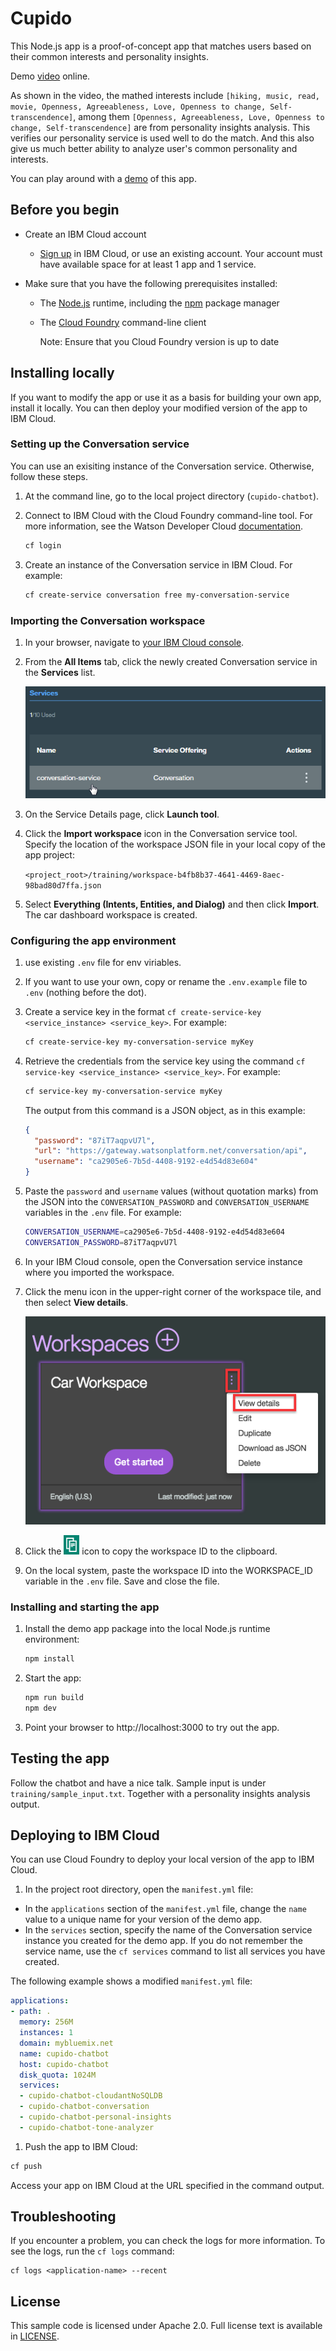 # Cupido

This Node.js app is a proof-of-concept app that matches users based on their common interests and personality insights.

Demo [video](https://vimeo.com/256770695) online.

As shown in the video, the mathed interests include `[hiking, music, read, movie, Openness, Agreeableness, Love, Openness to change, Self-transcendence]`,
among them `[Openness, Agreeableness, Love, Openness to change, Self-transcendence]` are from personality insights analysis.
This verifies our personality service is used well to do the match. And this also give us much better ability to analyze user's common personality and interests.

You can play around with a [demo][demo_url] of this app.

## Before you begin

* Create an IBM Cloud account
  * [Sign up](https://console.ng.bluemix.net/registration/?target=/catalog/%3fcategory=watson) in IBM Cloud, or use an existing account. Your account must have available space for at least 1 app and 1 service.
* Make sure that you have the following prerequisites installed:

  * The [Node.js](https://nodejs.org/#download) runtime, including the [npm][npm_link] package manager
  * The [Cloud Foundry][cloud_foundry] command-line client

    Note: Ensure that you Cloud Foundry version is up to date

## Installing locally

If you want to modify the app or use it as a basis for building your own app, install it locally. You can then deploy your modified version of the app to IBM Cloud.

### Setting up the Conversation service

You can use an exisiting instance of the Conversation service. Otherwise, follow these steps.

1. At the command line, go to the local project directory (`cupido-chatbot`).

1. Connect to IBM Cloud with the Cloud Foundry command-line tool. For more information, see the Watson Developer Cloud [documentation][cf_docs].

   ```bash
   cf login
   ```

1. Create an instance of the Conversation service in IBM Cloud. For example:

   ```bash
   cf create-service conversation free my-conversation-service
   ```

### Importing the Conversation workspace

1. In your browser, navigate to [your IBM Cloud console](https://console.ng.bluemix.net/dashboard/services).

1. From the **All Items** tab, click the newly created Conversation service in the **Services** list.

   ![Screen capture of Services list](readme_images/conversation_service.png)

1. On the Service Details page, click **Launch tool**.

1. Click the **Import workspace** icon in the Conversation service tool. Specify the location of the workspace JSON file in your local copy of the app project:

   `<project_root>/training/workspace-b4fb8b37-4641-4469-8aec-98bad80d7ffa.json`

1. Select **Everything (Intents, Entities, and Dialog)** and then click **Import**. The car dashboard workspace is created.

### Configuring the app environment

1. use existing `.env` file for env viriables.

1. If you want to use your own, copy or rename the `.env.example` file to `.env` (nothing before the dot).

1. Create a service key in the format `cf create-service-key <service_instance> <service_key>`. For example:

   ```bash
   cf create-service-key my-conversation-service myKey
   ```

1. Retrieve the credentials from the service key using the command `cf service-key <service_instance> <service_key>`. For example:

   ```bash
   cf service-key my-conversation-service myKey
   ```

   The output from this command is a JSON object, as in this example:

   ```JSON
   {
     "password": "87iT7aqpvU7l",
     "url": "https://gateway.watsonplatform.net/conversation/api",
     "username": "ca2905e6-7b5d-4408-9192-e4d54d83e604"
   }
   ```

1. Paste the `password` and `username` values (without quotation marks) from the JSON into the `CONVERSATION_PASSWORD` and `CONVERSATION_USERNAME` variables in the `.env` file. For example:

   ```bash
   CONVERSATION_USERNAME=ca2905e6-7b5d-4408-9192-e4d54d83e604
   CONVERSATION_PASSWORD=87iT7aqpvU7l
   ```

1. In your IBM Cloud console, open the Conversation service instance where you imported the workspace.

1. Click the menu icon in the upper-right corner of the workspace tile, and then select **View details**.

   ![Screen capture of workspace tile menu](readme_images/workspace_details.png)

1. Click the ![Copy](readme_images/copy_icon.png) icon to copy the workspace ID to the clipboard.

1. On the local system, paste the workspace ID into the WORKSPACE_ID variable in the `.env` file. Save and close the file.

### Installing and starting the app

1. Install the demo app package into the local Node.js runtime environment:

   ```bash
   npm install
   ```

1. Start the app:

   ```bash
   npm run build
   npm dev
   ```

1. Point your browser to http://localhost:3000 to try out the app.

## Testing the app

Follow the chatbot and have a nice talk. Sample input is under `training/sample_input.txt`. Together with a personality insights analysis output.

## Deploying to IBM Cloud

You can use Cloud Foundry to deploy your local version of the app to IBM Cloud.

1. In the project root directory, open the `manifest.yml` file:

* In the `applications` section of the `manifest.yml` file, change the `name` value to a unique name for your version of the demo app.
* In the `services` section, specify the name of the Conversation service instance you created for the demo app. If you do not remember the service name, use the `cf services` command to list all services you have created.

The following example shows a modified `manifest.yml` file:

```yml
applications:
- path: .
  memory: 256M
  instances: 1
  domain: mybluemix.net
  name: cupido-chatbot
  host: cupido-chatbot
  disk_quota: 1024M
  services:
  - cupido-chatbot-cloudantNoSQLDB
  - cupido-chatbot-conversation
  - cupido-chatbot-personal-insights
  - cupido-chatbot-tone-analyzer
```

1. Push the app to IBM Cloud:

```bash
cf push
```

Access your app on IBM Cloud at the URL specified in the command output.

## Troubleshooting

If you encounter a problem, you can check the logs for more information. To see the logs, run the `cf logs` command:

```none
cf logs <application-name> --recent
```

## License

This sample code is licensed under Apache 2.0.
Full license text is available in [LICENSE](LICENSE).

[cf_docs]: (https://console.bluemix.net/docs/services/watson/getting-started-cf.html)
[cloud_foundry]: https://github.com/cloudfoundry/cli#downloads
[demo_url]: http://cupido-chatbot.mybluemix.net/
[doc_intents]: (https://console.bluemix.net/docs/services/conversation/intents-entities.html#planning-your-entities)
[docs]: https://console.bluemix.net/docs/services/conversation/index.html
[docs_landing]: (https://console.bluemix.net/docs/services/conversation/index.html)
[node_link]: (http://nodejs.org/)
[npm_link]: (https://www.npmjs.com/)
[sign_up]: bluemix.net/registration
